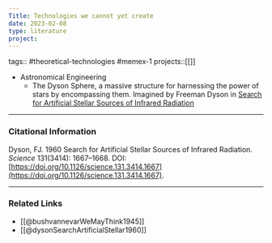 ```yaml
---
Title: Technologies we cannot yet create
date: 2023-02-08
type: literature
project:
---
```

tags:: #theoretical-technologies #memex-1
projects::[[]]


- Astronomical Engineering
	- The Dyson Sphere, a massive structure for harnessing the power of stars by encompassing them. Imagined by Freeman Dyson in [Search for Artificial Stellar Sources of Infrared Radiation](https://www.jstor.org/stable/1705101)

---
### Citational Information

Dyson, FJ. 1960 Search for Artificial Stellar Sources of Infrared Radiation. _Science_ 131(3414): 1667–1668. DOI: [https://doi.org/10.1126/science.131.3414.1667](https://doi.org/10.1126/science.131.3414.1667).

---

### Related Links

- [[@bushvannevarWeMayThink1945]]
- [[@dysonSearchArtificialStellar1960]] 